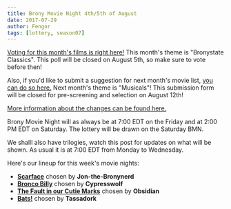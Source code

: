 ```yaml
---
title: Brony Movie Night 4th/5th of August
date: 2017-07-29
author: Fengor
tags: [lottery, season07]
---
```

[Voting for this month's films is right here!][lotto] This month's theme is "Bronystate Classics". This poll will be closed on August 5th, so make sure to vote before then!

Also, if you'd like to submit a suggestion for next month's movie list, [you can do so here.][lotto2]  Next month's theme is "Musicals"!  This submission form will be closed for pre-screening and selection on August 12th!

[More information about the changes can be found here.][lotto3]

Brony Movie Night will as always be at 7:00 EDT on the Friday and at 2:00 PM EDT on Saturday. The lottery will be drawn on the Saturday BMN.

We shalll also have trilogies, watch this post for updates on what will be shown. As usual it is at 7:00 EDT from Monday to Wednesday.

Here's our lineup for this week's movie nights:

 - **[Scarface][m1]** chosen by **Jon-the-Bronynerd**
 - **[Bronco Billy][m2]** chosen by **Cypresswolf**
 - **[The Fault in our Cutie Marks][p1]** chosen by **Obsidian**
 - **[Bats!][p2]** chosen by **Tassadork**
 
[m1]: http://www.imdb.com/title/tt0086250/
[m2]: http://www.imdb.com/title/tt0080472/
[p1]: http://mlp.wikia.com/wiki/The_Fault_in_Our_Cutie_Marks
[p2]: http://mlp.wikia.com/wiki/Bats!
[lotto]: https://docs.google.com/forms/d/e/1FAIpQLSfSl4iXSQ6d1kKGEIpSqNjnBmFmeXlZfWZ6Fhk4-RDJBFRGsA/viewform
[lotto2]:https://docs.google.com/forms/d/e/1FAIpQLSeLNSivxgKyEEDc9yPpJOO6DYwjiaD-G8Lcyjro2-QVCZUR0A/viewform
[lotto3]:http://www.bronystate.net/news/2017-07-30-Lottery-Overhaul.html

